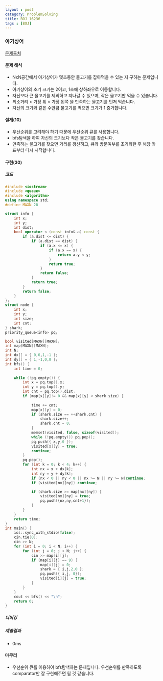 ```yaml
---
layout : post
category: ProblemSolving
title: BOJ 16236
tags : [BOJ]
---
```

### 아기상어
[문제출처](https://www.acmicpc.net/problem/16236)

#### 문제 해석
 - NxN공간에서 아기상어가 몇초동안 물고기를 잡아먹을 수 있는 지 구하는 문제입니다.
 - 아기상어의 초기 크기는 2이고, 1초에 상하좌우로 이동합니다.
 - 자신보다 큰 물고기를 제외하고 지나갈 수 있으며, 작은 물고기만 먹을 수 있습니다.
 - 최소거리 > 가장 위 > 가장 왼쪽  을 만족하는 물고기를 먼저 먹습니다.
 - 자신의 크기와 같은 수만큼 물고기를 먹으면 크기가 1 증가합니다.
      
#### 설계(10)
 - 우선순위를 고려해야 하기 때문에 우선순위 큐를 사용합니다.
 - bfs탐색을 하여 자신의 크기보다 작은 물고기를 찾습니다.
 - 만족하는 물고기를 찾으면 거리를 갱신하고, 큐와 방문여부를 초기화한 후 해당 좌표부터 다시 시작합니다.
    
#### 구현(30)

##### 코드
```cpp
#include <iostream>
#include <queue>
#include <algorithm>
using namespace std;
#define MAXN 20

struct info {
	int x;
	int y;
	int dist;
	bool operator < (const info& a) const {
		if (a.dist <= dist) {
			if (a.dist == dist) {
				if (a.x <= x) {
					if (a.x == x) {
						return a.y < y;
					}
					return true;
				}
				return false;
			}
			return true;
		}
		return false;
	}
};
struct node {
	int x;
	int y;
	int size;
	int cnt;
} shark;
priority_queue<info> pq;

bool visited[MAXN][MAXN];
int map[MAXN][MAXN];
int N;
int dx[] = { 0,0,1,-1 };
int dy[] = { 1,-1,0,0 };
int bfs() {
	int time = 0;
	
	while (!pq.empty()) {
		int x = pq.top().x;
		int y = pq.top().y;
		int cnt = pq.top().dist;
		if (map[x][y]!= 0 && map[x][y] < shark.size) {
			
			time += cnt;
			map[x][y] = 0;
			if (shark.size == ++shark.cnt) {
				shark.size++;
				shark.cnt = 0;
			}
			memset(visited, false, sizeof(visited));
			while (!pq.empty()) pq.pop();
			pq.push({ x,y,0 });
			visited[x][y] = true;
			continue;
		}
		pq.pop();
		for (int k = 0; k < 4; k++) {
			int nx = x + dx[k];
			int ny = y + dy[k];
			if (nx < 0 || ny < 0 || nx >= N || ny >= N)continue;
			if (visited[nx][ny]) continue;

			if (shark.size >= map[nx][ny]) {
				visited[nx][ny] = true;
				pq.push({nx,ny,cnt+1});
			}
		}
	}
	return time;
}
int main() {
	ios::sync_with_stdio(false);
	cin.tie(0);
	cin >> N;
	for (int i = 0; i < N; i++) {
		for (int j = 0; j < N; j++) {
			cin >> map[i][j];
			if (map[i][j] == 9) {
				map[i][j] = 0;
				shark = { i,j,2,0 };
				pq.push({ i,j, 0});
				visited[i][j] = true;
			}
		}
	}
	cout << bfs() << "\n";
	return 0;
}
```
##### 디버깅   
      
##### 제출결과
 - 0ms

#### 마무리
 - 우선순위 큐를 이용하여 bfs탐색하는 문제입니다. 우선순위를 만족하도록 comparator만 잘 구현해주면 될 것 같습니다.